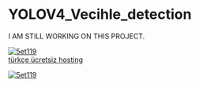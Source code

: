 # YOLOV4_Vecihle_detection

I AM STILL WORKING ON THIS PROJECT. 


<a href="https://imgbb.com/"><img src="https://i.ibb.co/5vrBm3p/5et119.gif" alt="5et119" border="0"></a><br /><a target='_blank' href='https://tr.imgbb.com/'>türkçe ücretsiz hosting</a><br />



<a href="https://ibb.co/zbXGpg9"><img src="https://i.ibb.co/zbXGpg9/5et119.gif" alt="5et119" border="0"></a>
